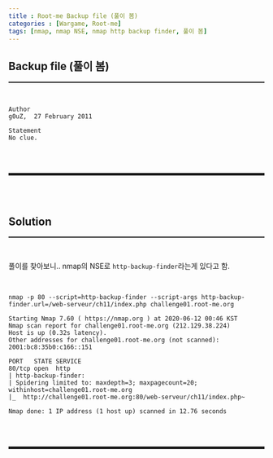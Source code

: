 ```yaml
---
title : Root-me Backup file (풀이 봄)
categories : [Wargame, Root-me]
tags: [nmap, nmap NSE, nmap http backup finder, 풀이 봄]
---
```


## Backup file (풀이 봄)
<hr style="border-top: 1px solid;"><br>

```
Author
g0uZ,  27 February 2011

Statement
No clue.
```

<br><br>
<hr style="border: 2px solid;">
<br><br>

## Solution
<hr style="border-top: 1px solid;"><br>

풀이를 찾아보니.. nmap의 NSE로 ```http-backup-finder```라는게 있다고 함.

<br>

```
nmap -p 80 --script=http-backup-finder --script-args http-backup-finder.url=/web-serveur/ch11/index.php challenge01.root-me.org

Starting Nmap 7.60 ( https://nmap.org ) at 2020-06-12 00:46 KST
Nmap scan report for challenge01.root-me.org (212.129.38.224)
Host is up (0.32s latency).
Other addresses for challenge01.root-me.org (not scanned): 2001:bc8:35b0:c166::151

PORT   STATE SERVICE
80/tcp open  http
| http-backup-finder:
| Spidering limited to: maxdepth=3; maxpagecount=20; withinhost=challenge01.root-me.org
|_  http://challenge01.root-me.org:80/web-serveur/ch11/index.php~

Nmap done: 1 IP address (1 host up) scanned in 12.76 seconds
```

<br><br>
<hr style="border: 2px solid;">
<br><br>
